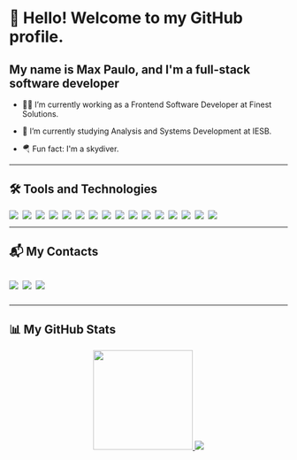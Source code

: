 # 👋 Hello! Welcome to my GitHub profile.

## My name is Max Paulo, and I'm a full-stack software developer

-   🧑‍💻 I’m currently working as a Frontend Software Developer at Finest Solutions.
    
-   📖 I’m currently studying Analysis and Systems Development at IESB.
    
-   🪂 Fun fact: I'm a skydiver.
    

----------

## 🛠️ Tools and Technologies

<div style="display: flex; flex-wrap: wrap; justify-content: flex-start; gap: 8px;">

<img src="https://img.shields.io/badge/Next-black?style=for-the-badge&logo=next.js&logoColor=white" />

<img src="https://img.shields.io/badge/typescript-%23007ACC.svg?style=for-the-badge&logo=typescript&logoColor=white" />

<img src="https://img.shields.io/badge/react-%2320232A.svg?style=for-the-badge&logo=react&logoColor=%2361DAFB" />

<img src="https://img.shields.io/badge/node.js-6DA55F?style=for-the-badge&logo=node.js&logoColor=white" />

<img src="https://img.shields.io/badge/javascript-%23323330.svg?style=for-the-badge&logo=javascript&logoColor=%23F7DF1E" />

<img src="https://img.shields.io/badge/tailwindcss-%2338B2AC.svg?style=for-the-badge&logo=tailwind-css&logoColor=white" />

<img src="https://img.shields.io/badge/express.js-%23404d59.svg?style=for-the-badge&logo=express&logoColor=white" />

<img src="https://img.shields.io/badge/python-3670A0?style=for-the-badge&logo=python&logoColor=ffdd54" />

<img src="https://img.shields.io/badge/django-%23092E20.svg?style=for-the-badge&logo=django&logoColor=white" />

<img src="https://img.shields.io/badge/html5-%23E34F26.svg?style=for-the-badge&logo=html5&logoColor=white" />

<img src="https://img.shields.io/badge/css3-%231572B6.svg?style=for-the-badge&logo=css3&logoColor=white" />


<img src="https://img.shields.io/badge/MongoDB-%234ea94b.svg?style=for-the-badge&logo=mongodb&logoColor=white" />

<img src="https://img.shields.io/badge/postgresql-4169E1.svg?style=for-the-badge&logo=postgresql&logoColor=white" />

<img src="https://img.shields.io/badge/git-%23F05033.svg?style=for-the-badge&logo=git&logoColor=white" />

<img src="https://img.shields.io/badge/ruby-%23CC342D.svg?style=for-the-badge&logo=ruby&logoColor=white" />
<img src="https://img.shields.io/badge/github-%23121011.svg?style=for-the-badge&logo=github&logoColor=white" />

</div>

----------

## 📬 My Contacts

<div style="display: flex; flex-wrap: wrap; justify-content: flex-start; gap: 8px;">

<a href="https://www.maxpaulo.com/" target="_blank"><img loading="lazy" src="https://img.shields.io/badge/Portfolio-D14836?style=for-the-badge&logo=google-chrome&logoColor=white" target="_blank"></a>

<a href="https://www.linkedin.com/in/-maxpaulo" target="_blank"><img loading="lazy" src="https://img.shields.io/badge/-LinkedIn-%230077B5?style=for-the-badge&logo=linkedin&logoColor=white" target="_blank"></a>

<a href = "mailto:maxpaulo.mps@gmail.com"><img loading="lazy" src="https://img.shields.io/badge/Gmail-D14836?style=for-the-badge&logo=gmail&logoColor=white" target="_blank"></a>

</div>

----------

## 📊 My GitHub Stats

<div align="center">

<a href="https://github.com/maxwell-paulo">

<img loading="lazy" height="180em" src="https://github-readme-stats.vercel.app/api/top-langs/?username=maxwell-paulo&layout=compact&langs_count=7&theme=dracula"/>

 <img src="https://github-readme-activity-graph.vercel.app/graph?username=maxwell-paulo&bg_color=282a36&color=f8f8f2&line=ff79c6&point=bd93f9&area=true&hide_border=true" />

</a>

</div>
